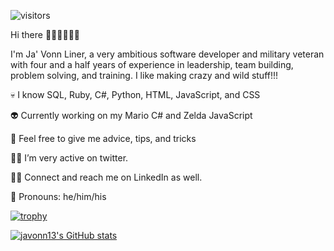  ![visitors](https://github.com/javonn13/badge?page_id=page.id)


Hi there 👋🏿👋🏿👋🏿

I'm Ja' Vonn Liner, a very ambitious software developer and military veteran with four and a half years of experience in leadership, team building, problem solving, and training. I like making crazy and wild stuff!!!

💀 I know SQL, Ruby, C#, Python, HTML, JavaScript, and CSS

👽 Currently working on my Mario C# and Zelda JavaScript

👾 Feel free to give me advice, tips, and tricks

🧟‍♂️ I’m very active on twitter.

🧙‍♂️ Connect and reach me on LinkedIn as well.

🧝 Pronouns: he/him/his

[![trophy](https://github-profile-trophy.vercel.app/?username=ryo-ma&theme=onedark)](https://github.com/ryo-ma/github-profile-trophy)

[![javonn13's GitHub stats](https://github-readme-stats.vercel.app/api?username=javonn13)](https://github.com/javonn13/github-readme-stats)

